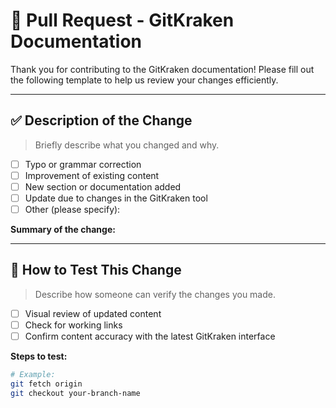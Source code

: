 # 📄 Pull Request - GitKraken Documentation

Thank you for contributing to the GitKraken documentation! Please fill out the following template to help us review your changes efficiently.

---

## ✅ Description of the Change

> Briefly describe what you changed and why.

- [ ] Typo or grammar correction  
- [ ] Improvement of existing content  
- [ ] New section or documentation added  
- [ ] Update due to changes in the GitKraken tool  
- [ ] Other (please specify):

**Summary of the change:**

<!-- Example: Fixed typos in the "Cloning Repositories" section and updated screenshots to match the current GitKraken UI. -->

---

## 🧪 How to Test This Change

> Describe how someone can verify the changes you made.

- [ ] Visual review of updated content  
- [ ] Check for working links  
- [ ] Confirm content accuracy with the latest GitKraken interface

**Steps to test:**

```bash
# Example:
git fetch origin
git checkout your-branch-name
